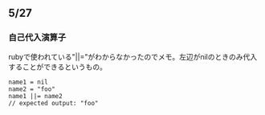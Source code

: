 ## 5/27
### 自己代入演算子
rubyで使われている"||="がわからなかったのでメモ。左辺がnilのときのみ代入することができるというもの。
```
name1 = nil
name2 = "foo"
name1 ||= name2
// expected output: "foo"
```